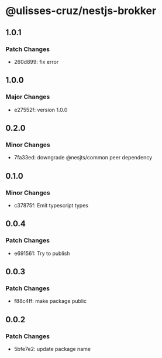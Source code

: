 # @ulisses-cruz/nestjs-brokker

## 1.0.1

### Patch Changes

- 260d899: fix error

## 1.0.0

### Major Changes

- e27552f: version 1.0.0

## 0.2.0

### Minor Changes

- 7fa33ed: downgrade @nesjts/common peer dependency

## 0.1.0

### Minor Changes

- c37875f: Emit typescript types

## 0.0.4

### Patch Changes

- e691561: Try to publish

## 0.0.3

### Patch Changes

- f88c4ff: make package public

## 0.0.2

### Patch Changes

- 5bfe7e2: update package name
